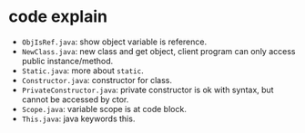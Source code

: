 # code explain

* `ObjIsRef.java`: show object variable is reference.
* `NewClass.java`: new class and get object, client program can only access public instance/method.
* `Static.java`: more about `static`.
* `Constructor.java`: constructor for class.
* `PrivateConstructor.java`: private constructor is ok with syntax, but cannot be accessed by ctor.
* `Scope.java`: variable scope is at code block.
* `This.java`: java keywords this.
